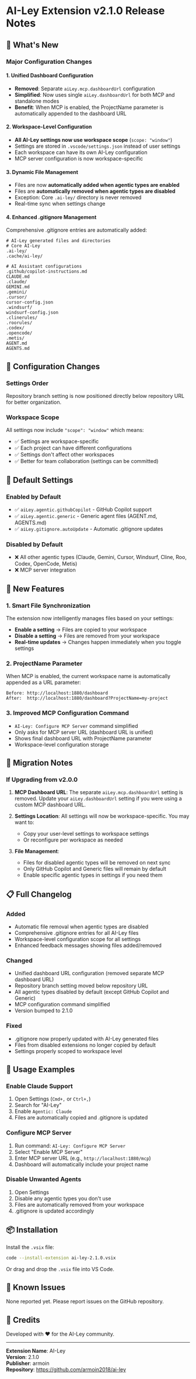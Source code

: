 # AI-Ley Extension v2.1.0 Release Notes

## 🎉 What's New

### Major Configuration Changes

#### 1. **Unified Dashboard Configuration**

- **Removed**: Separate `aiLey.mcp.dashboardUrl` configuration
- **Simplified**: Now uses single `aiLey.dashboardUrl` for both MCP and standalone modes
- **Benefit**: When MCP is enabled, the ProjectName parameter is automatically appended to the dashboard URL

#### 2. **Workspace-Level Configuration**

- **All AI-Ley settings now use workspace scope** (`scope: "window"`)
- Settings are stored in `.vscode/settings.json` instead of user settings
- Each workspace can have its own AI-Ley configuration
- MCP server configuration is now workspace-specific

#### 3. **Dynamic File Management**

- Files are now **automatically added when agentic types are enabled**
- Files are **automatically removed when agentic types are disabled**
- Exception: Core `.ai-ley/` directory is never removed
- Real-time sync when settings change

#### 4. **Enhanced .gitignore Management**

Comprehensive .gitignore entries are automatically added:

```gitignore
# AI-Ley generated files and directories
# Core AI-Ley
.ai-ley/
.cache/ai-ley/

# AI Assistant configurations
.github/copilot-instructions.md
CLAUDE.md
.claude/
GEMINI.md
.gemini/
.cursor/
cursor-config.json
.windsurf/
windsurf-config.json
.clinerules/
.roorules/
.codex/
.opencode/
.metis/
AGENT.md
AGENTS.md
```

## 🔧 Configuration Changes

### Settings Order

Repository branch setting is now positioned directly below repository URL for better organization.

### Workspace Scope

All settings now include `"scope": "window"` which means:

- ✅ Settings are workspace-specific
- ✅ Each project can have different configurations
- ✅ Settings don't affect other workspaces
- ✅ Better for team collaboration (settings can be committed)

## 📝 Default Settings

### Enabled by Default

- ✅ `aiLey.agentic.githubCopilot` - GitHub Copilot support
- ✅ `aiLey.agentic.generic` - Generic agent files (AGENT.md, AGENTS.md)
- ✅ `aiLey.gitignore.autoUpdate` - Automatic .gitignore updates

### Disabled by Default

- ❌ All other agentic types (Claude, Gemini, Cursor, Windsurf, Cline, Roo, Codex, OpenCode, Metis)
- ❌ MCP server integration

## 🚀 New Features

### 1. Smart File Synchronization

The extension now intelligently manages files based on your settings:

- **Enable a setting** → Files are copied to your workspace
- **Disable a setting** → Files are removed from your workspace
- **Real-time updates** → Changes happen immediately when you toggle settings

### 2. ProjectName Parameter

When MCP is enabled, the current workspace name is automatically appended as a URL parameter:

```
Before: http://localhost:1880/dashboard
After:  http://localhost:1880/dashboard?ProjectName=my-project
```

### 3. Improved MCP Configuration Command

- `AI-Ley: Configure MCP Server` command simplified
- Only asks for MCP server URL (dashboard URL is unified)
- Shows final dashboard URL with ProjectName parameter
- Workspace-level configuration storage

## 🔄 Migration Notes

### If Upgrading from v2.0.0

1. **MCP Dashboard URL**: The separate `aiLey.mcp.dashboardUrl` setting is removed. Update your `aiLey.dashboardUrl` setting if you were using a custom MCP dashboard URL.

2. **Settings Location**: All settings will now be workspace-specific. You may want to:

   - Copy your user-level settings to workspace settings
   - Or reconfigure per workspace as needed

3. **File Management**:
   - Files for disabled agentic types will be removed on next sync
   - Only GitHub Copilot and Generic files will remain by default
   - Enable specific agentic types in settings if you need them

## 📋 Full Changelog

### Added

- Automatic file removal when agentic types are disabled
- Comprehensive .gitignore entries for all AI-Ley files
- Workspace-level configuration scope for all settings
- Enhanced feedback messages showing files added/removed

### Changed

- Unified dashboard URL configuration (removed separate MCP dashboard URL)
- Repository branch setting moved below repository URL
- All agentic types disabled by default (except GitHub Copilot and Generic)
- MCP configuration command simplified
- Version bumped to 2.1.0

### Fixed

- .gitignore now properly updated with AI-Ley generated files
- Files from disabled extensions no longer copied by default
- Settings properly scoped to workspace level

## 🎯 Usage Examples

### Enable Claude Support

1. Open Settings (`Cmd+,` or `Ctrl+,`)
2. Search for "AI-Ley"
3. Enable `Agentic: Claude`
4. Files are automatically copied and .gitignore is updated

### Configure MCP Server

1. Run command: `AI-Ley: Configure MCP Server`
2. Select "Enable MCP Server"
3. Enter MCP server URL (e.g., `http://localhost:1880/mcp`)
4. Dashboard will automatically include your project name

### Disable Unwanted Agents

1. Open Settings
2. Disable any agentic types you don't use
3. Files are automatically removed from your workspace
4. .gitignore is updated accordingly

## 📦 Installation

Install the `.vsix` file:

```bash
code --install-extension ai-ley-2.1.0.vsix
```

Or drag and drop the `.vsix` file into VS Code.

## 🐛 Known Issues

None reported yet. Please report issues on the GitHub repository.

## 🙏 Credits

Developed with ❤️ for the AI-Ley community.

---

**Extension Name**: AI-Ley  
**Version**: 2.1.0  
**Publisher**: armoin  
**Repository**: https://github.com/armoin2018/ai-ley
